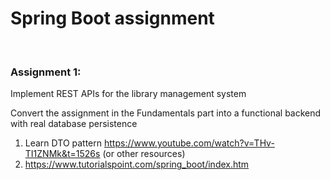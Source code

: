 # Spring Boot assignment

<br />

### Assignment 1:

Implement REST APIs for the library management system

Convert the assignment in the Fundamentals part into a functional backend with real database persistence


1. Learn DTO pattern https://www.youtube.com/watch?v=THv-TI1ZNMk&t=1526s (or other resources)
2. https://www.tutorialspoint.com/spring_boot/index.htm

<br />
